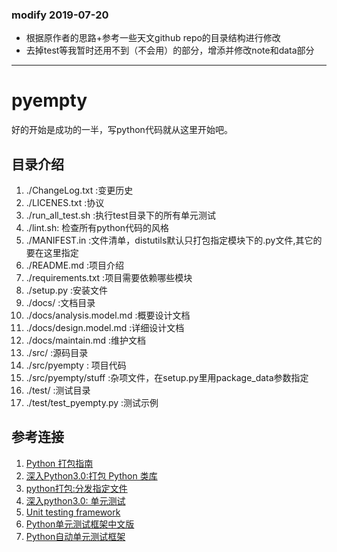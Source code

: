 ### modify 2019-07-20
- 根据原作者的思路+参考一些天文github repo的目录结构进行修改
- 去掉test等我暂时还用不到（不会用）的部分，增添并修改note和data部分

---

# pyempty

好的开始是成功的一半，写python代码就从这里开始吧。

## 目录介绍

1. ./ChangeLog.txt :变更历史
1. ./LICENES.txt :协议
1. ./run_all_test.sh :执行test目录下的所有单元测试
1. ./lint.sh: 检查所有python代码的风格
1. ./MANIFEST.in :文件清单，distutils默认只打包指定模块下的.py文件,其它的要在这里指定
1. ./README.md :项目介绍
1. ./requirements.txt :项目需要依赖哪些模块
1. ./setup.py :安装文件
1. ./docs/ :文档目录
1. ./docs/analysis.model.md :概要设计文档
1. ./docs/design.model.md :详细设计文档
1. ./docs/maintain.md :维护文档
1. ./src/ :源码目录
1. ./src/pyempty : 项目代码
1. ./src/pyempty/stuff :杂项文件，在setup.py里用package_data参数指定
1. ./test/ :测试目录
1. ./test/test_pyempty.py :测试示例

## 参考连接

1. [Python 打包指南](http://www.ibm.com/developerworks/cn/opensource/os-pythonpackaging/)
1. [深入Python3.0:打包 Python 类库](http://woodpecker.org.cn/diveintopython3/packaging.html)
1. [python打包:分发指定文件](http://docs.python.org/release/3.1.5/distutils/sourcedist.html#manifest)
1. [深入python3.0: 单元测试](http://woodpecker.org.cn/diveintopython3/unit-testing.html)
1. [Unit testing framework](http://docs.python.org/library/unittest.html)
1. [Python单元测试框架中文版](http://pyunit.sourceforge.net/pyunit_cn.html)
1. [Python自动单元测试框架](http://www.ibm.com/developerworks/cn/linux/l-pyunit/index.html)
